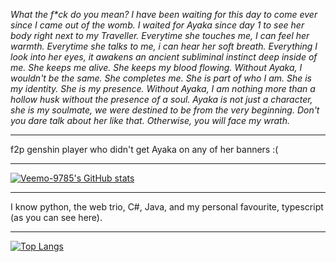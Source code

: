 *What the f\*ck do you mean? I have been waiting for this day to come ever since I came out of the womb. I waited for Ayaka since day 1 to see her body right next to my Traveller. Everytime she touches me, I can feel her warmth. Everytime she talks to me, i can hear her soft breath. Everything I look into her eyes, it awakens an ancient subliminal instinct deep inside of me. She keeps me alive. She keeps my blood flowing. Without Ayaka, I wouldn't be the same. She completes me. She is part of who I am. She is my identity. She is my presence. Without Ayaka, I am nothing more than a hollow husk without the presence of a soul. Ayaka is not just a character, she is my soulmate, we were destined to be from the very beginning. Don't you dare talk about her like that. Otherwise, you will face my wrath.*
<br><hr>
f2p genshin player who didn't get Ayaka on any of her banners :(
<br><hr>
[![Veemo-9785's GitHub stats](https://github-readme-stats.vercel.app/api?username=Veemo-9785)](https://github.com/anuraghazra/github-readme-stats)
<br><hr>
I know python, the web trio, C#, Java, and my personal favourite, typescript (as you can see here).
<br><hr>
[![Top Langs](https://github-readme-stats.vercel.app/api/top-langs/?username=Veemo-9785)](https://github.com/anuraghazra/github-readme-stats)
